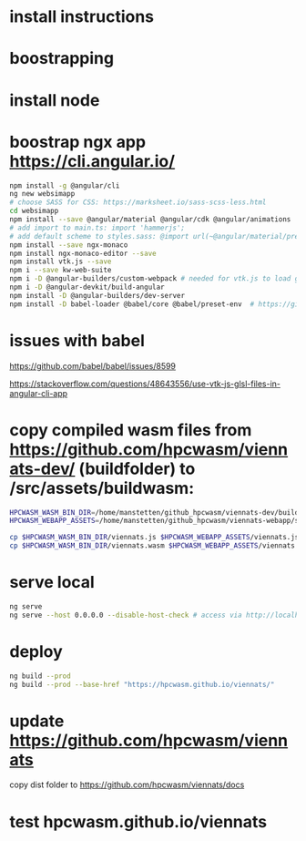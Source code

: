 # install instructions


# boostrapping

# install node

# boostrap ngx app https://cli.angular.io/
```bash
npm install -g @angular/cli
ng new websimapp
# choose SASS for CSS: https://marksheet.io/sass-scss-less.html
cd websimapp
npm install --save @angular/material @angular/cdk @angular/animations  hammerjs
# add import to main.ts: import 'hammerjs';
# add default scheme to styles.sass: @import url(~@angular/material/prebuilt-themes/indigo-pink.css);
npm install --save ngx-monaco
npm install ngx-monaco-editor --save
npm install vtk.js --save
npm i --save kw-web-suite
npm i -D @angular-builders/custom-webpack # needed for vtk.js to load glsl files using a custom loader
npm i -D @angular-devkit/build-angular
npm install -D @angular-builders/dev-server
npm install -D babel-loader @babel/core @babel/preset-env  # https://github.com/babel/babel-loader
```
# issues with babel 
https://github.com/babel/babel/issues/8599

https://stackoverflow.com/questions/48643556/use-vtk-js-glsl-files-in-angular-cli-app

# copy compiled wasm files from https://github.com/hpcwasm/viennats-dev/ (buildfolder) to /src/assets/buildwasm:

```bash
HPCWASM_WASM_BIN_DIR=/home/manstetten/github_hpcwasm/viennats-dev/buildwasm
HPCWASM_WEBAPP_ASSETS=/home/manstetten/github_hpcwasm/viennats-webapp/src/assets/buildwasm

cp $HPCWASM_WASM_BIN_DIR/viennats.js $HPCWASM_WEBAPP_ASSETS/viennats.js
cp $HPCWASM_WASM_BIN_DIR/viennats.wasm $HPCWASM_WEBAPP_ASSETS/viennats.wasm
```

# serve local

```bash
ng serve
ng serve --host 0.0.0.0 --disable-host-check # access via http://localhostORdomain:4200/#
```

# deploy
```bash
ng build --prod
ng build --prod --base-href "https://hpcwasm.github.io/viennats/"
```

# update https://github.com/hpcwasm/viennats

copy dist folder to https://github.com/hpcwasm/viennats/docs

# test hpcwasm.github.io/viennats